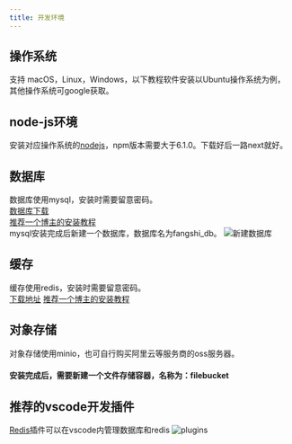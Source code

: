 ```yaml
---
title: 开发环境
---
```

## 操作系统
支持 macOS，Linux，Windows，以下教程软件安装以Ubuntu操作系统为例，其他操作系统可google获取。
## node-js环境
安装对应操作系统的[nodejs](https://nodejs.org/en)，npm版本需要大于6.1.0。下载好后一路next就好。
## 数据库
数据库使用mysql，安装时需要留意密码。  
[数据库下载](https://dev.mysql.com/downloads/installer/)  
[推荐一个博主的安装教程](https://blog.csdn.net/Zhangguohao666/article/details/105314085)  
mysql安装完成后新建一个数据库，数据库名为fangshi_db。
![新建数据库](/mysql.png)  

## 缓存
缓存使用redis，安装时需要留意密码。  
[下载地址](https://github.com/tporadowski/redis/)
[推荐一个博主的安装教程](https://www.redis.com.cn/redis-installation.html)  
## 对象存储
对象存储使用minio，也可自行购买阿里云等服务商的oss服务器。
#### 安装完成后，需要新建一个文件存储容器，名称为：filebucket
## 推荐的vscode开发插件
[Redis](https://marketplace.visualstudio.com/items?itemName=cweijan.vscode-redis-client)插件可以在vscode内管理数据库和redis
![plugins](/plugins.png)